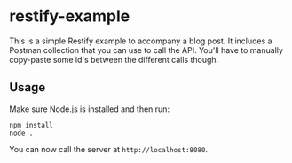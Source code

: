 # restify-example

This is a simple Restify example to accompany a blog post.
It includes a Postman collection that you can use to call
the API. You'll have to manually copy-paste some id's
between the different calls though.

## Usage

Make sure Node.js is installed and then run:

```
npm install
node .
```

You can now call the server at `http://localhost:8080`.
